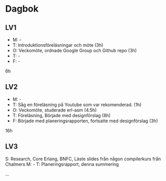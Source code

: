 # Dagbok

## LV1
* M: -
* T: Introduktionsföreläsningar och möte (3h) 
* O: Veckomöte, ordnade Google Group och Github repo (3h)
* T: -
* F: -

6h

## LV2
* M: -
* T: Såg en föreläsning på Youtube som var rekomenderad. (1h)
* O: Veckomöte, studerade erl-asm (4.5h)
* T: Föreläsning, Började med designförslag (8h)
* F: Började med planeringsrapporten, fortsatte med designförslag (3h)

16h

## LV3
S: Research, Core Erlang, BNFC, Läste slides från någon compilerkurs från Chalmers
M: -
T: Planeringsrapport, denna summering

...


